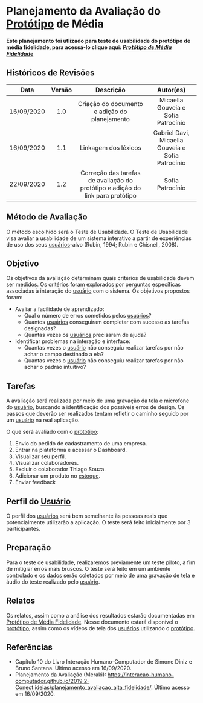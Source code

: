 # Planejamento da Avaliação do [Protótipo](Modeling/objeto?id=protótipo) de Média

**Este planejamento foi utlizado para teste de usabilidade do protótipo de média fidelidade, para acessá-lo clique aqui: _[Protótipo de Média Fidelidade](Product/PrototipoMedia.md)_**

## Históricos de Revisões
|    Data    | Versão |         Descrição         |           Autor(es)            |
| :--------: | :----: | :-----------------------: | :----------------------------: |
| 16/09/2020 |  1.0   | Criação do documento e adição do planejamento   | Micaella Gouveia e Sofia Patrocínio|
| 16/09/2020 |  1.1   | Linkagem dos léxicos   | Gabriel Davi, Micaella Gouveia e Sofia Patrocínio|
| 22/09/2020 |  1.2   | Correção das tarefas de avaliação do protótipo e adição do link para protótipo   | Sofia Patrocínio |

## Método de Avaliação
O método escolhido será o Teste de Usabilidade.
O Teste de Usabilidade visa avaliar a usabilidade de um sistema interativo a partir de experiências de uso dos seus [usuários](Modeling/objeto?id=usuário)-alvo (Rubin, 1994; Rubin e Chisnell, 2008).

## Objetivo
Os objetivos da avaliação determinam quais critérios de usabilidade devem ser medidos.  Os critérios foram explorados por perguntas específicas associadas à interação do [usuário](Modeling/objeto?id=usuário) com o sistema.
Os objetivos propostos foram:

* Avaliar a facilidade de aprendizado:
    * Qual o número de erros cometidos pelos [usuários](Modeling/objeto?id=usuário)?
    * Quantos [usuários](Modeling/objeto?id=usuário) conseguiram completar com sucesso as tarefas designadas?
    * Quantas vezes os [usuários](Modeling/objeto?id=usuário) precisaram de ajuda?
* Identificar problemas na interação e interface:
    * Quantas vezes o [usuário](Modeling/objeto?id=usuário) não conseguiu realizar tarefas por não achar o campo destinado a ela?
    * Quantas vezes o [usuário](Modeling/objeto?id=usuário) não conseguiu realizar tarefas por não achar o padrão intuitivo?

## Tarefas
A avaliação será realizada por meio de uma gravação da tela e microfone do [usuário](Modeling/objeto?id=usuário), buscando a identificação dos possíveis erros de design.
Os passos que deverão ser realizados tentam refletir o caminho seguido por um [usuário](Modeling/objeto?id=usuário) na real aplicação.

O que será avaliado com o [protótipo](Modeling/objeto?id=protótipo):

1. Envio do pedido de cadastramento de uma empresa.
2. Entrar na plataforma e acessar o Dashboard.
3. Visualizar seu perfil.
4. Visualizar colaboradores.
5. Excluir o colaborador Thiago Souza.
6. Adicionar um produto no [estoque](Modeling/verbo?id=Controle-de-Estoque).
7. Enviar feedback

## Perfil do [Usuário](Modeling/objeto?id=usuário)
O perfil dos [usuários](Modeling/objeto?id=usuário) será bem semelhante às pessoas reais que potencialmente utilizarão a aplicação. O teste será feito inicialmente por 3 participantes.

## Preparação
Para o teste de usabilidade, realizaremos previamente um teste piloto, a fim de mitigiar erros mais bruscos. O teste será feito em um ambiente controlado e os dados serão coletados por meio de uma gravação de tela e áudio do teste realizado pelo [usuário](Modeling/objeto?id=usuário).

## Relatos
Os relatos, assim como a análise dos resultados estarão documentadas em [Protótipo de Média Fidelidade](Product/Prototipo_Media.md). Nesse documento estará disponível o [protótipo](Modeling/objeto?id=protótipo), assim como os vídeos de tela dos [usuários](Modeling/objeto?id=usuário) utilizando o [protótipo](Modeling/objeto?id=protótipo).

## Referências
* Capítulo 10 do Livro Interação Humano-Computador de Simone Diniz e Bruno Santana. Último acesso em 16/09/2020.
* Planejamento da Avaliação (Meraki): <https://interacao-humano-computador.github.io/2019.2-Conect.ideias/planejamento_avaliacao_alta_fidelidade/>. Último acesso em 16/09/2020.